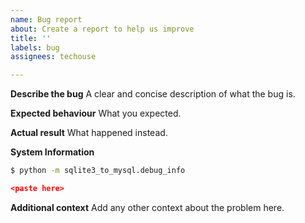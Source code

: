 ```yaml
---
name: Bug report
about: Create a report to help us improve
title: ''
labels: bug
assignees: techouse

---
```


**Describe the bug**
A clear and concise description of what the bug is.

**Expected behaviour**
What you expected.

**Actual result**
What happened instead.

**System Information**

```bash
$ python -m sqlite3_to_mysql.debug_info
```

```json
<paste here>
```

**Additional context**
Add any other context about the problem here.
